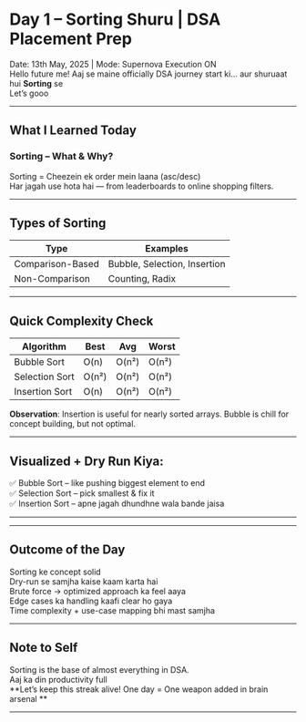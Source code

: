 # Day 1 – Sorting Shuru | DSA Placement Prep 
 Date: 13th May, 2025 |  Mode: Supernova Execution ON  
Hello future me! Aaj se maine officially DSA journey start ki... aur shuruaat hui **Sorting** se   
Let’s gooo 

---

##  What I Learned Today

###  Sorting – What & Why?
Sorting = Cheezein ek order mein laana (asc/desc)  
Har jagah use hota hai — from leaderboards to online shopping filters.

---

##  Types of Sorting  
| Type               | Examples                  |
|--------------------|---------------------------|
|  Comparison-Based | Bubble, Selection, Insertion |
|  Non-Comparison   | Counting, Radix           |

---

##  Quick Complexity Check

| Algorithm         | Best     | Avg      | Worst    |
|-------------------|----------|----------|----------|
| Bubble Sort       | O(n)     | O(n²)    | O(n²)    |
| Selection Sort    | O(n²)    | O(n²)    | O(n²)    |
| Insertion Sort    | O(n)     | O(n²)    | O(n²)    |

 **Observation**: Insertion is useful for nearly sorted arrays. Bubble is chill for concept building, but not optimal.

---

## Visualized + Dry Run Kiya:
✅ Bubble Sort – like pushing biggest element to end  
✅ Selection Sort – pick smallest & fix it  
✅ Insertion Sort – apne jagah dhundhne wala bande jaisa

---


---

##  Outcome of the Day

 Sorting ke concept solid  
 Dry-run se samjha kaise kaam karta hai  
 Brute force → optimized approach ka feel aaya  
 Edge cases ka handling kaafi clear ho gaya  
 Time complexity + use-case mapping bhi mast samjha

---

## Note to Self

Sorting is the base of almost everything in DSA.  
Aaj ka din productivity full  
**Let’s keep this streak alive! One day = One weapon added in brain arsenal **

---